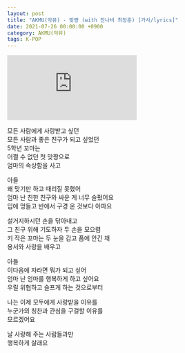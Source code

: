 ```yaml
---
layout: post
title: "AKMU(악뮤) - 맞짱 (with 잔나비 최정훈) [가사/lyrics]"
date: 2021-07-26 00:00:00 +0900
category: AKMU(악뮤)
tags: K-POP
---
```


<div class="youtube-iframe-container iframe-16-to-9">
    <iframe src="https://www.youtube.com/embed/pKE7NJGxyDI" title="AKMU(악뮤) - 맞짱 (with 잔나비 최정훈)" frameborder="0" allow="accelerometer; autoplay; clipboard-write; encrypted-media; gyroscope; picture-in-picture; web-share" allowfullscreen></iframe>
</div>

모든 사람에게 사랑받고 싶던   
모든 사람과 좋은 친구가 되고 싶었던   
5학년 꼬마는   
어쩔 수 없던 첫 맞짱으로   
엄마의 속상함을 사고

아들   
왜 맞기만 하고 때리질 못했어   
엄마 난 친한 친구와 싸운 게 너무 슬펐어요   
입에 멍들고 반에서 구경 온 것보다 아파요

설거지하시던 손을 닦아내고   
그 친구 위해 기도하자 두 손을 모으렴   
키 작은 꼬마는 두 눈을 감고 품에 안긴 채   
용서와 사랑을 배우고

아들   
이다음에 자라면 뭐가 되고 싶어   
엄마 난 엄마를 행복하게 하고 싶어요   
우릴 위협하고 슬프게 하는 것으로부터

나는 이제 모두에게 사랑받을 이유를   
누군가의 칭찬과 관심을 구걸할 이유를   
모르겠어요

날 사랑해 주는 사람들과만   
행복하게 살래요